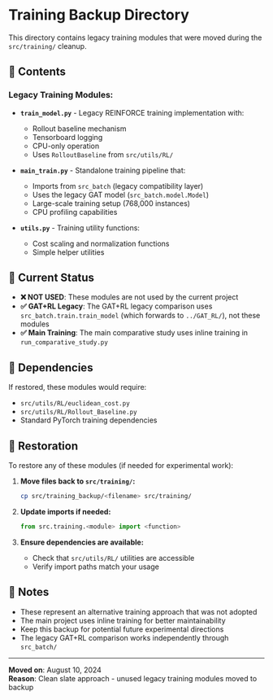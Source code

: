 # Training Backup Directory

This directory contains legacy training modules that were moved during the `src/training/` cleanup.

## 📁 Contents

### Legacy Training Modules:
- **`train_model.py`** - Legacy REINFORCE training implementation with:
  - Rollout baseline mechanism
  - Tensorboard logging
  - CPU-only operation
  - Uses `RolloutBaseline` from `src/utils/RL/`
  
- **`main_train.py`** - Standalone training pipeline that:
  - Imports from `src_batch` (legacy compatibility layer)
  - Uses the legacy GAT model (`src_batch.model.Model`)
  - Large-scale training setup (768,000 instances)
  - CPU profiling capabilities

- **`utils.py`** - Training utility functions:
  - Cost scaling and normalization functions
  - Simple helper utilities

## 🚨 Current Status

- **❌ NOT USED**: These modules are not used by the current project
- **✅ GAT+RL Legacy**: The GAT+RL legacy comparison uses `src_batch.train.train_model` (which forwards to `../GAT_RL/`), not these modules
- **✅ Main Training**: The main comparative study uses inline training in `run_comparative_study.py`

## 🔄 Dependencies

If restored, these modules would require:
- `src/utils/RL/euclidean_cost.py`
- `src/utils/RL/Rollout_Baseline.py`
- Standard PyTorch training dependencies

## 📝 Restoration

To restore any of these modules (if needed for experimental work):

1. **Move files back to `src/training/`:**
   ```bash
   cp src/training_backup/<filename> src/training/
   ```

2. **Update imports if needed:**
   ```python
   from src.training.<module> import <function>
   ```

3. **Ensure dependencies are available:**
   - Check that `src/utils/RL/` utilities are accessible
   - Verify import paths match your usage

## 📝 Notes

- These represent an alternative training approach that was not adopted
- The main project uses inline training for better maintainability
- Keep this backup for potential future experimental directions
- The legacy GAT+RL comparison works independently through `src_batch/`

---

**Moved on**: August 10, 2024  
**Reason**: Clean slate approach - unused legacy training modules moved to backup
